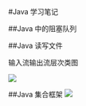 #Java 学习笔记

##Java 中的阻塞队列


##Java 读写文件

输入流输出流层次类图

![](http://www.runoob.com/wp-content/uploads/2013/12/12-130Q122402I57.jpg)


##Java 集合框架
![](http://img.blog.csdn.net/20130430102251761)
